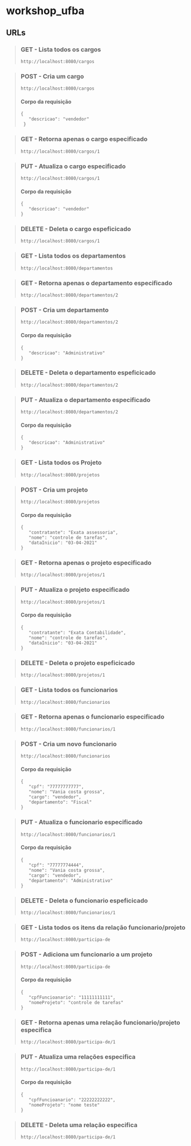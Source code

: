 # workshop_ufba

## URLs


> ### GET - Lista todos os cargos
> ~~~
> http://localhost:8080/cargos
> ~~~

> ### POST - Cria um cargo
> ~~~
> http://localhost:8080/cargos
> ~~~
> #### Corpo da requisição
> ~~~
> {
>    "descricao": "vendedor"
>  }
> ~~~

> ### GET - Retorna apenas o cargo especificado
> ~~~
> http://localhost:8080/cargos/1
> ~~~

> ### PUT - Atualiza o cargo especificado
> ~~~
> http://localhost:8080/cargos/1
> ~~~
> #### Corpo da requisição
> ~~~
> {
>    "descricao": "vendedor"
> }
> ~~~

> ### DELETE - Deleta o cargo espeficicado
> ~~~
> http://localhost:8080/cargos/1
> ~~~

> ### GET - Lista todos os departamentos
> ~~~
> http://localhost:8080/departamentos
> ~~~

> ### GET - Retorna apenas o departamento especificado
> ~~~
> http://localhost:8080/departamentos/2
> ~~~

> ### POST - Cria um departamento
> ~~~
> http://localhost:8080/departamentos/2
> ~~~
> #### Corpo da requisição
> ~~~
> {
>    "descricao": "Administrativo"
> }
> ~~~

> ### DELETE - Deleta o departamento espeficicado
> ~~~
> http://localhost:8080/departamentos/2
> ~~~

> ### PUT - Atualiza o departamento especificado
> ~~~
> http://localhost:8080/departamentos/2
> ~~~
> #### Corpo da requisição
> ~~~
> {
>    "descricao": "Administrativo"
> }
> ~~~

> ### GET - Lista todos os Projeto
> ~~~
> http://localhost:8080/projetos
> ~~~

> ### POST - Cria um projeto
> ~~~
> http://localhost:8080/projetos
> ~~~
> #### Corpo da requisição
> ~~~
> {
>    "contratante": "Exata assessoria",
>    "nome": "controle de tarefas",
>    "dataInicio": "03-04-2021"
> }
> ~~~

> ### GET - Retorna apenas o projeto especificado
> ~~~
> http://localhost:8080/projetos/1
> ~~~

> ### PUT - Atualiza o projeto especificado
> ~~~
> http://localhost:8080/projetos/1
> ~~~
> #### Corpo da requisição
> ~~~
> {
>    "contratante": "Exata Contabilidade",
>    "nome": "controle de tarefas",
>    "dataInicio": "03-04-2021"
> }
> ~~~

> ### DELETE - Deleta o projeto espeficicado
> ~~~
> http://localhost:8080/projetos/1
> ~~~

> ### GET - Lista todos os funcionarios
> ~~~
> http://localhost:8080/funcionarios
> ~~~

> ### GET - Retorna apenas o funcionario especificado
> ~~~
> http://localhost:8080/funcionarios/1
> ~~~

> ### POST - Cria um novo funcionario
> ~~~
> http://localhost:8080/funcionarios
> ~~~
> #### Corpo da requisição
> ~~~
> {
>    "cpf": "77777777777",
>    "nome": "Vania costa grossa",
>    "cargo": "vendedor",
>    "departamento": "Fiscal"
> }
> ~~~

> ### PUT - Atualiza o funcionario especificado
> ~~~
> http://localhost:8080/funcionarios/1
> ~~~
> #### Corpo da requisição
> ~~~
> {
>    "cpf": "77777774444",
>    "nome": "Vania costa grossa",
>    "cargo": "vendedor",
>    "departamento": "Administrativo"
> }
> ~~~

> ### DELETE - Deleta o funcionario espeficicado
> ~~~
> http://localhost:8080/funcionarios/1
> ~~~

> ### GET - Lista todos os itens da relação funcionario/projeto
> ~~~
> http://localhost:8080/participa-de
> ~~~

> ### POST - Adiciona um funcionario a um projeto
> ~~~
> http://localhost:8080/participa-de
> ~~~
> #### Corpo da requisição
> ~~~
> {
>    "cpfFuncioanario": "11111111111",
>    "nomeProjeto": "controle de tarefas"
> }
> ~~~

> ### GET - Retorna apenas uma relação funcionario/projeto especifica
> ~~~
> http://localhost:8080/participa-de/1
> ~~~

> ### PUT - Atualiza uma relações especifica
> ~~~
> http://localhost:8080/participa-de/1
> ~~~
> #### Corpo da requisição
> ~~~
> {
>    "cpfFuncioanario": "22222222222",
>    "nomeProjeto": "nome teste"
> }
> ~~~

> ### DELETE - Deleta uma relação especifica
> ~~~
> http://localhost:8080/participa-de/1
> ~~~
